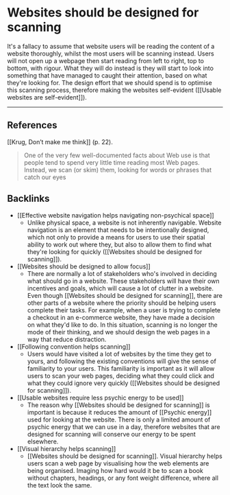 # Websites should be designed for scanning
It's a fallacy to assume that website users will be reading the content of a website thoroughly, whilst the most users will be scanning instead. Users will not open up a webpage then start reading from left to right, top to bottom, with rigour. What they will do instead is they will start to look into something that have managed to caught their attention, based on what they're looking for. The design effort that we should spend is to optimise this scanning process, therefore making the websites self-evident ([[Usable websites are self-evident]]).

---
## References
[[Krug, Don’t make me think]] (p. 22).
> One of the very few well-documented facts about Web use is that people tend to spend very little time reading most Web pages. Instead, we scan (or skim) them, looking for words or phrases that catch our eyes

## Backlinks
* [[Effective website navigation helps navigating non-psychical space]]
	* Unlike physical space, a website is not inherently navigable. Website navigation is an element that needs to be intentionally designed, which not only to provide a means for users to use their spatial ability to work out where they, but also to allow them to find what they're looking for quickly ([[Websites should be designed for scanning]]).
* [[Websites should be designed to allow focus]]
	* There are normally a lot of stakeholders who's involved in deciding what should go in a website. These stakeholders will have their own incentives and goals, which will cause a lot of clutter in a website. Even though [[Websites should be designed for scanning]], there are other parts of a website where the priority should be helping users complete their tasks. For example, when a user is trying to complete a checkout in an e-commerce website, they have made a decision on what they'd like to do. In this situation, scanning is no longer the mode of their thinking, and we should design the web pages in a way that reduce distraction.
* [[Following convention helps scanning]]
	* Users would have visited a lot of websites by the time they get to yours, and following the existing conventions will give the sense of familiarity to your users. This familiarity is important as it will allow users to scan your web pages, deciding what they could click and what they could ignore very quickly ([[Websites should be designed for scanning]]).
* [[Usable websites require less psychic energy to be used]]
	* The reason why [[Websites should be designed for scanning]] is important is because it reduces the amount of [[Psychic energy]] used for looking at the website. There is only a limited amount of psychic energy that we can use in a day, therefore websites that are designed for scanning will conserve our energy to be spent elsewhere.
* [[Visual hierarchy helps scanning]]
	* [[Websites should be designed for scanning]]. Visual hierarchy helps users scan a web page by visualising how the web elements are being organised. Imaging how hard would it be to scan a book without chapters, headings, or any font weight difference, where all the text look the same.

<!-- #evergreen -->

<!-- {BearID:4F1F00C5-92C1-4947-9EC6-2BA37C4787A7-17299-000103E99A7FB8E4} -->
